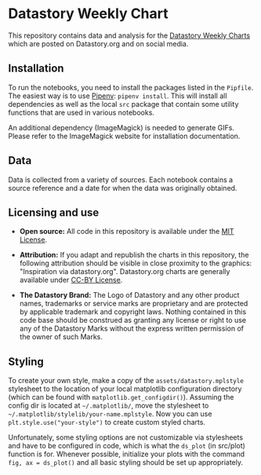 # Datastory Weekly Chart
This repository contains data and analysis for the [Datastory Weekly Charts](https://datastory.org/sv/veckans-graf) which are posted on Datastory.org and on social media.

## Installation

To run the notebooks, you need to install the packages listed in the `Pipfile`. The easiest way is to use [Pipenv](https://pipenv.readthedocs.io/en/latest/): `pipenv install`. This will install all dependencies as well as the local `src` package that contain some utility functions that are used in various notebooks.

An additional dependency (ImageMagick) is needed to generate GIFs. Please refer to the ImageMagick website for installation documentation.

## Data
Data is collected from a variety of sources. Each notebook contains a source reference and a date for when the data was originally obtained.

## Licensing and use

- **Open source:** All code in this repository is available under the [MIT License](https://github.com/datastory-org/weekly-chart/blob/master/LICENSE).

- **Attribution:** If you adapt and republish the charts in this repository, the following attribution should be visible in close proximity to the graphics: "Inspiration via datastory.org". Datastory.org charts are generally available under [CC-BY License](https://creativecommons.org/licenses/by-sa/3.0/).

- **The Datastory Brand:** The Logo of Datastory and any other product names, trademarks or service marks are proprietary and are protected by applicable trademark and copyright laws. Nothing contained in this code base should be construed as granting any license or right to use any of the Datastory Marks without the express written permission of the owner of such Marks.

## Styling
To create your own style, make a copy of the `assets/datastory.mplstyle` stylesheet to the location of your local matplotlib configuration directory (which can be found with `matplotlib.get_configdir()`). Assuming the config dir is located at `~/.matplotlib/`, move the stylesheet to `~/.matplotlib/stylelib/your-name.mplstyle`. Now you can use `plt.style.use("your-style")` to create custom styled charts.

Unfortunately, some styling options are not customizable via stylesheets and have to be configured in code, which is what the `ds_plot` (in src/plot) function is for. Whenever possible, initialize your plots with the command `fig, ax = ds_plot()` and all basic styling should be set up appropriately.

